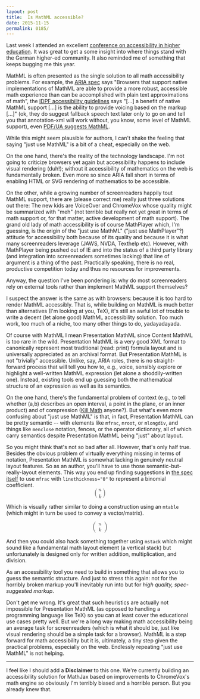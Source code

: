 ```yaml
---
layout: post
title:  Is MathML accessible?
date: 2015-11-15
permalink: 0185/
---
```


Last week I attended an excellent [conference on accessibility in higher education](http://www.studentenwerke.de/de/content/ibs-fachtagung). It was great to get a some insight into where things stand with the German higher-ed community. It also reminded me of something that keeps bugging me this year.

MathML is often presented as the single solution to all math accessibility problems. For example, the [ARIA spec](http://w3c.github.io/aria/aria/aria.html#math) says "Browsers that support native implementations of MathML are able to provide a more robust, accessible math experience than can be accomplished with plain text approximations of math", the [IDPF accessibility guidelines](http://www.idpf.org/accessibility/guidelines/) says "[...] a benefit of native MathML support [...] is the ability to provide voicing based on the markup [...]" (ok, they do suggest fallback speech text later only to go on and tell you that annotation-xml will work without, you know, some level of MathML support), even [PDF/UA suggests MathML](http://www.aiim.org/Research-and-Publications/standards/committees/PDFUA/Technical-Implementation-Guide).

While this might seem plausible for authors, I can't shake the feeling that saying "just use MathML" is a bit of a cheat, especially on the web.

On the one hand, there's the reality of the technology landscape. I'm not going to criticize browsers yet again but accessibility happens to include visual rendering (duh!); without it accessibility of mathematics on the web is fundamentally broken. Even more so since ARIA fall short in terms of enabling HTML or SVG rendering of mathematics to be accessible.

On the other, while a growing number of screenreaders happily tout MathML support, there are (please correct me) really just three solutions out there: The new kids are VoiceOver and ChromeVox whose quality might be summarized with "meh" (not terrible but really not yet great in terms of math support or, for that matter, active development of math support). The grand old lady of math accessibility is of course MathPlayer which, I'm guessing, is the origin of the "just use MathML" ("just use MathPlayer"?) attitude for accessibility both because of its quality and because it is what many screenreaders leverage (JAWS, NVDA, Texthelp etc). However, with MathPlayer being pushed out of IE and into the status of a third party library (and integration into screenreaders sometimes lacking) that line of argument is a thing of the past. Practically speaking, there is no real, productive competition today and thus no resources for improvements.

Anyway, the question I've been pondering is: why do most screenreaders rely on external tools rather than implement MathML support themselves?

I suspect the answer is the same as with browsers: because it is too hard to render MathML accessibly. That is, while building on MathML is much better than alternatives (I'm looking at you, TeX), it's still an awful lot of trouble to write a decent (let alone good) MathML accessibility solution. Too much work, too much of a niche, too many other things to do, yadayadayada.

Of course with MathML I mean Presentation MathML since Content MathML is too rare in the wild. Presentation MathML is a very good XML format to canonically represent most traditional (read: print) formula layout and is universally appreciated as an archival format. But Presentation MathML is not "trivially" accessible. Unlike, say, ARIA roles, there is no straight-forward process that will tell you how to, e.g., voice, sensibly explore or highlight a well-written MathML expression (let alone a shoddily-written one). Instead, existing tools end up guessing both the mathematical structure of an expression as well as its semantics.

On the one hand, there's the fundamental problem of context (e.g., to tell whether (a,b) describes an open interval, a point in the plane, or an inner product) and of compression ([Kill Math](http://worrydream.com/KillMath/) anyone?). But what's even more confusing about "just use MathML" is that, in fact, Presentation MathML can be pretty semantic -- with elements like `mfrac`, `mroot`, or `mlongdiv`, and things like `menclose` notation, fences, or the operator dictionary, all of which carry semantics despite Presentation MathML being "just" about layout.

So you might think that's not so bad after all. However, that's only half true. Besides the obvious problem of virtually everything missing in terms of notation, Presentation MathML is somewhat lacking in genuinely neutral layout features. So as an author, you'll have to use those semantic-but-really-layout elements. This way you end up finding suggestions in [the spec itself](http://www.w3.org/Math/draft-spec/mathml.html#chapter3_id.3.3.2.2) to use `mfrac` with `linethickness="0"` to represent a binomial coefficient.
<math display="block">
      <mo>(</mo>
    <mfrac linethickness="0">
      <mi>n</mi>
      <mi>k</mi>
    </mfrac>
      <mo>)</mo>
</math>

Which is visually rather similar to doing a construction using an `mtable` (which might in turn be used to convey a vector/matrix).

<math display="block">
      <mo>(</mo>
        <mtable>
          <mtr><mtd><mi>n</mi></mtd></mtr>
          <mtr><mtd><mi>k</mi></mtd></mtr>
        </mtable>      
      <mo>)</mo>
  </mrow>
</math>


And then you could also hack something together using `mstack` which might sound like a fundamental math layout element (a vertical stack) but unfortunately is designed only for written addition, multiplication, and division.

As an accessibility tool you need to build in something that allows you to guess the semantic structure. And just to stress this again: not for the horribly broken markup you'll inevitably run into but for *high quality, spec-suggested markup*.

Don't get me wrong. It's great that such heuristics are actually not impossible for Presentation MathML (as opposed to handling a programming language like TeX) so you can at least cover the educational use cases pretty well. But we're a long way making math accessibility being an average task for screenreaders (which is what it should be, just like visual rendering should be a simple task for a browser). MathML is a step forward for math accessibility but it is, ultimately, a tiny step given the practical problems, especially on the web. Endlessly repeating "just use MathML" is not helping.

---

I feel like I should add a **Disclaimer** to this one. We're currently building an accessibility solution for MathJax based on improvements to ChromeVox's math engine so obviously I'm terribly biased and a horrible person. But you already knew that.

